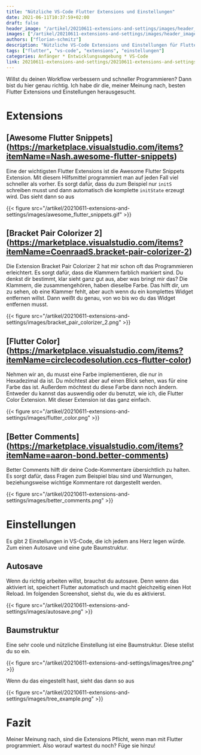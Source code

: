 ```yaml
---
title: "Nützliche VS-Code Flutter Extensions und Einstellungen"
date: 2021-06-11T10:37:59+02:00
draft: false
header_image: "/artikel/20210611-extensions-and-settings/images/header_image.png"
images: ["/artikel/20210611-extensions-and-settings/images/header_image.png"]
authors: ["florian-schmitz"]
description: "Nützliche VS-Code Extensions und Einstellungen für Flutter"
tags: ["flutter", "vs-code", "extensions", "einstellungen"]
categories: Anfänger * Entwicklungsumgebung * VS-Code
link: 20210611-extensions-and-settings/20210611-extensions-and-settings.md
---
```


Willst du deinen Workflow verbessern und schneller Programmieren? Dann bist du hier genau richtig. Ich habe dir die, meiner Meinung nach, besten Flutter Extensions und Einstellungen herausgesucht. 

# Extensions

## [Awesome Flutter Snippets] (https://marketplace.visualstudio.com/items?itemName=Nash.awesome-flutter-snippets)
Eine der wichtigsten Flutter Extensions ist die Awesome Flutter Snippets Extension. Mit diesem Hilfsmittel programmiert man auf jeden Fall viel schneller als vorher. Es sorgt dafür, dass du zum Beispiel nur `initS` schreiben musst und dann automatisch die komplette `initState` erzeugt wird. Das sieht dann so aus

{{< figure src="/artikel/20210611-extensions-and-settings/images/awesome_flutter_snippets.gif" >}}

## [Bracket Pair Colorizer 2] (https://marketplace.visualstudio.com/items?itemName=CoenraadS.bracket-pair-colorizer-2)
Die Extension Bracket Pair Colorizer 2 hat mir schon oft das Programmieren erleichtert.
Es sorgt dafür, dass die Klammern farblich markiert sind. Du denkst dir bestimmt, klar sieht ganz gut aus, aber was bringt mir das? Die Klammern, die zusammengehören, haben dieselbe Farbe. Das hilft dir, um zu sehen, ob eine Klammer fehlt, aber auch wenn du ein komplettes Widget entfernen willst. Dann weißt du genau, von wo bis wo du das Widget entfernen musst.

{{< figure src="/artikel/20210611-extensions-and-settings/images/bracket_pair_colorizer_2.png" >}}

## [Flutter Color] (https://marketplace.visualstudio.com/items?itemName=circlecodesolution.ccs-flutter-color)
Nehmen wir an, du musst eine Farbe implementieren, die nur in Hexadezimal da ist. Du möchtest aber auf einen Blick sehen, was für eine Farbe das ist. Außerdem möchtest du diese Farbe dann noch ändern. Entweder du kannst das auswendig oder du benutzt, wie ich, die Flutter Color Extension.
Mit dieser Extension ist das ganz einfach.

{{< figure src="/artikel/20210611-extensions-and-settings/images/flutter_color.png" >}}

## [Better Comments] (https://marketplace.visualstudio.com/items?itemName=aaron-bond.better-comments)
Better Comments hilft dir deine Code-Kommentare übersichtlich zu halten. Es sorgt dafür, dass Fragen zum Beispiel blau sind und Warnungen, beziehungsweise wichtige Kommentare rot dargestellt werden.

{{< figure src="/artikel/20210611-extensions-and-settings/images/better_comments.png" >}}

# Einstellungen

Es gibt 2 Einstellungen in VS-Code, die ich jedem ans Herz legen würde. Zum einen Autosave und eine gute Baumstruktur.

## Autosave

Wenn du richtig arbeiten willst, brauchst du autosave. Denn wenn das aktiviert ist, speichert Flutter automatisch und macht gleichzeitig einen Hot Reload. Im folgenden Screenshot, siehst du, wie du es aktivierst.

{{< figure src="/artikel/20210611-extensions-and-settings/images/autosave.png" >}}

## Baumstruktur

Eine sehr coole und nützliche Einstellung ist eine Baumstruktur. Diese stellst du so ein.

{{< figure src="/artikel/20210611-extensions-and-settings/images/tree.png" >}}

Wenn du das eingestellt hast, sieht das dann so aus

{{< figure src="/artikel/20210611-extensions-and-settings/images/tree_example.png" >}}

# Fazit

Meiner Meinung nach, sind die Extensions Pflicht, wenn man mit Flutter programmiert. Also worauf wartest du noch? Füge sie hinzu!